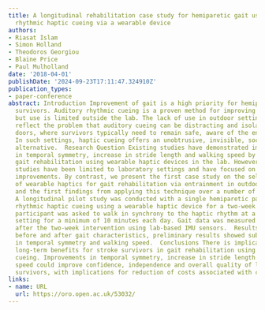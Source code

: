 ```yaml
---
title: A longitudinal rehabilitation case study for hemiparetic gait using outdoor
  rhythmic haptic cueing via a wearable device
authors:
- Riasat Islam
- Simon Holland
- Theodoros Georgiou
- Blaine Price
- Paul Mulholland
date: '2018-04-01'
publishDate: '2024-09-23T17:11:47.324910Z'
publication_types:
- paper-conference
abstract: Introduction Improvement of gait is a high priority for hemiparetic stroke
  survivors. Auditory rhythmic cueing is a proven method for improving gait via entrainment
  but use is limited outside the lab. The lack of use in outdoor settings seems to
  reflect the problem that auditory cueing can be distracting and isolating out of
  doors, where survivors typically need to remain safe, aware of the environment.
  In such settings, haptic cueing offers an unobtrusive, invisible, sociable, safe
  alternative.  Research Question Existing studies have demonstrated improvements
  in temporal symmetry, increase in stride length and walking speed by means of post-stroke
  gait rehabilitation using wearable haptic devices in the lab. However, previous
  studies have been limited to laboratory settings and have focused on short-term
  improvements. By contrast, we present the first case study on the self-managed use
  of wearable haptics for gait rehabilitation via entrainment in outdoor settings,
  and the first findings from applying this technique over a number of days.  Methods
  A longitudinal pilot study was conducted with a single hemiparetic participant providing
  rhythmic haptic cueing using a wearable haptic device for a two-week period. The
  participant was asked to walk in synchrony to the haptic rhythm at a suitable outdoor
  setting for a minimum of 10 minutes each day. Gait data was measured before and
  after the two-week intervention using lab-based IMU sensors.  Results On comparing
  before and after gait characteristics, preliminary results showed substantial improvement
  in temporal symmetry and walking speed.  Conclusions There is implications for potential
  long-term benefits for stroke survivors in gait rehabilitation using rhythmic haptic
  cueing. Improvements in temporal symmetry, increase in stride length and walking
  speed could improve confidence, independence and overall quality of life for stroke
  survivors, with implications for reduction of costs associated with care and rehabilitation.
links:
- name: URL
  url: https://oro.open.ac.uk/53032/
---
```

